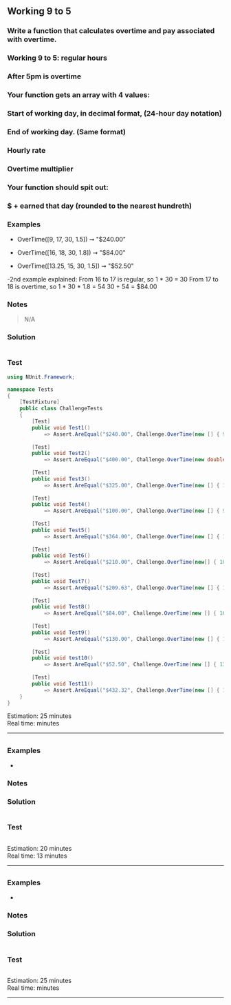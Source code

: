 ## Working 9 to 5
### Write a function that calculates overtime and pay associated with overtime.
### Working 9 to 5: regular hours
### After 5pm is overtime
### Your function gets an array with 4 values:

### Start of working day, in decimal format, (24-hour day notation)
### End of working day. (Same format)
### Hourly rate
### Overtime multiplier
### Your function should spit out:

### $ + earned that day (rounded to the nearest hundreth)



### Examples


- OverTime([9, 17, 30, 1.5]) ➞ "$240.00"

- OverTime([16, 18, 30, 1.8]) ➞ "$84.00"

- OverTime([13.25, 15, 30, 1.5]) ➞ "$52.50"

-2nd example explained:
From 16 to 17 is regular, so 1 * 30 = 30
From 17 to 18 is overtime, so 1 * 30 * 1.8 = 54
30 + 54 = $84.00

### Notes
> N/A
### Solution
```cs

```
### Test
```cs
using NUnit.Framework;

namespace Tests
{
	[TestFixture]
	public class ChallengeTests
	{
		[Test]
		public void Test1()
			=> Assert.AreEqual("$240.00", Challenge.OverTime(new [] { 9, 17, 30, 1.5 }));
        
		[Test]
		public void Test2() 
			=> Assert.AreEqual("$400.00", Challenge.OverTime(new double[] { 9, 18, 40, 2 }));
        
		[Test]
		public void Test3() 
			=> Assert.AreEqual("$325.00", Challenge.OverTime(new [] { 13, 20, 32.5, 2 }));
        
		[Test]
		public void Test4() 
			=> Assert.AreEqual("$100.00", Challenge.OverTime(new [] { 9, 13, 25, 1.5 }));
        
		[Test]
		public void Test5() 
			=> Assert.AreEqual("$364.00", Challenge.OverTime(new [] { 11.5, 19, 40, 1.8 }));
        
		[Test]
		public void Test6() 
			=> Assert.AreEqual("$210.00", Challenge.OverTime(new[] { 10, 17, 30, 1.5 }));
        
		[Test]
		public void Test7() 
			=> Assert.AreEqual("$209.63", Challenge.OverTime(new [] { 10.5, 17, 32.25, 1.5 }));
        
		[Test]
		public void Test8() 
			=> Assert.AreEqual("$84.00", Challenge.OverTime(new [] { 16, 18, 30, 1.8 }));
        
		[Test]
		public void Test9() 
			=> Assert.AreEqual("$130.00", Challenge.OverTime(new [] { 18, 20, 32.5, 2 }));
        
		[Test]
		public void test10() 
			=> Assert.AreEqual("$52.50", Challenge.OverTime(new [] { 13.25, 15, 30, 1.5 }));
        
		[Test]
		public void Test11() 
			=> Assert.AreEqual("$432.32", Challenge.OverTime(new [] { 13, 21, 38.6, 1.8 }));
	}
}
```
Estimation: 25 minutes
<br> Real time:  minutes

---------------------------------------

##
### 

### Examples
- 
### Notes
> 
### Solution
```cs

```
### Test
```cs

```
Estimation: 20 minutes
<br> Real time: 13 minutes

---------------------------------------

##
### 

### Examples
- 
### Notes
> 
### Solution
```cs

```
### Test
```cs

```
Estimation: 25 minutes
<br> Real time:  minutes

---------------------------------------
